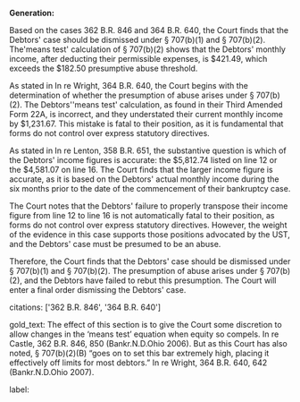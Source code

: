 **Generation:**



Based on the cases 362 B.R. 846 and 364 B.R. 640, the Court finds that the Debtors' case should be dismissed under § 707(b)(1) and § 707(b)(2). The'means test' calculation of § 707(b)(2) shows that the Debtors' monthly income, after deducting their permissible expenses, is $421.49, which exceeds the $182.50 presumptive abuse threshold.

As stated in In re Wright, 364 B.R. 640, the Court begins with the determination of whether the presumption of abuse arises under § 707(b)(2). The Debtors''means test' calculation, as found in their Third Amended Form 22A, is incorrect, and they understated their current monthly income by $1,231.67. This mistake is fatal to their position, as it is fundamental that forms do not control over express statutory directives.

As stated in In re Lenton, 358 B.R. 651, the substantive question is which of the Debtors' income figures is accurate: the $5,812.74 listed on line 12 or the $4,581.07 on line 16. The Court finds that the larger income figure is accurate, as it is based on the Debtors' actual monthly income during the six months prior to the date of the commencement of their bankruptcy case.

The Court notes that the Debtors' failure to properly transpose their income figure from line 12 to line 16 is not automatically fatal to their position, as forms do not control over express statutory directives. However, the weight of the evidence in this case supports those positions advocated by the UST, and the Debtors' case must be presumed to be an abuse.

Therefore, the Court finds that the Debtors' case should be dismissed under § 707(b)(1) and § 707(b)(2). The presumption of abuse arises under § 707(b)(2), and the Debtors have failed to rebut this presumption. The Court will enter a final order dismissing the Debtors' case.

citations: ['362 B.R. 846', '364 B.R. 640']

gold_text: The effect of this section is to give the Court some discretion to allow changes in the ‘means test’ equation when equity so compels. In re Castle, 362 B.R. 846, 850 (Bankr.N.D.Ohio 2006). But as this Court has also noted, § 707(b)(2)(B) “goes on to set this bar extremely high, placing it effectively off limits for most debtors.” In re Wright, 364 B.R. 640, 642 (Bankr.N.D.Ohio 2007).

label: 